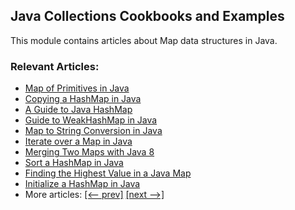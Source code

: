 ## Java Collections Cookbooks and Examples

This module contains articles about Map data structures in Java.

### Relevant Articles: 
- [Map of Primitives in Java](https://www.baeldung.com/java-map-primitives)
- [Copying a HashMap in Java](https://www.baeldung.com/java-copy-hashmap)
- [A Guide to Java HashMap](https://www.baeldung.com/java-hashmap)
- [Guide to WeakHashMap in Java](https://www.baeldung.com/java-weakhashmap)
- [Map to String Conversion in Java](https://www.baeldung.com/java-map-to-string-conversion)
- [Iterate over a Map in Java](https://www.baeldung.com/java-iterate-map)
- [Merging Two Maps with Java 8](https://www.baeldung.com/java-merge-maps)
- [Sort a HashMap in Java](https://www.baeldung.com/java-hashmap-sort)
- [Finding the Highest Value in a Java Map](https://www.baeldung.com/java-find-map-max)
- [Initialize a HashMap in Java](https://www.baeldung.com/java-initialize-hashmap)
- More articles: [[<-- prev]](/java-collections-maps) [[next -->]](/java-collections-maps-3)
